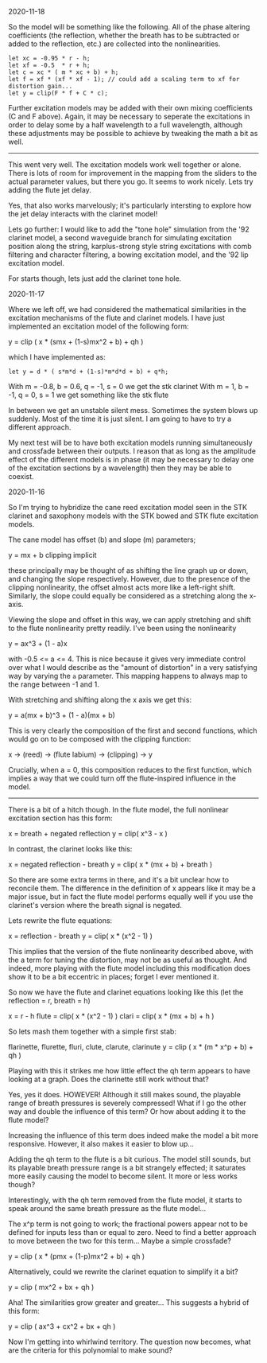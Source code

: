 2020-11-18

So the model will be something like the following. All of the phase altering
coefficients (the reflection, whether the breath has to be subtracted or added
to the reflection, etc.) are collected into the nonlinearities.

```soul
let xc = -0.95 * r - h; 
let xf = -0.5  * r + h;
let c = xc * ( m * xc + b) + h; 
let f = xf * (xf * xf - 1); // could add a scaling term to xf for distortion gain...
let y = clip(F * f + C * c);
```

Further excitation models may be added with their own mixing coefficients (C
and F above).  Again, it may be necessary to seperate the excitations in order
to delay some by a half wavelength to a full wavelength, although these
adjustments may be possible to achieve by tweaking the math a bit as well.

---

This went very well. The excitation models work well together or alone. There
is lots of room for improvement in the mapping from the sliders to the actual
parameter values, but there you go. It seems to work nicely. Lets try adding
the flute jet delay.

Yes, that also works marvelously; it's particularly intersting to explore how
the jet delay interacts with the clarinet model!

Lets go further: I would like to add the "tone hole" simulation from the '92
clarinet model, a second waveguide branch for simulating excitation position
along the string, karplus-strong style string excitations with comb filtering
and character filtering, a bowing excitation model, and the '92 lip excitation
model.

For starts though, lets just add the clarinet tone hole.

2020-11-17

Where we left off, we had considered the mathematical similarities in the
excitation mechanisms of the flute and clarinet models. I have just implemented
an excitation model of the following form:

y = clip ( x * (smx + (1-s)mx^2 + b) + qh )

which I have implemented as:

`let y = d * ( s*m*d + (1-s)*m*d*d + b) + q*h;`

With m = -0.8, b = 0.6, q = -1, s = 0 we get the stk clarinet
With m = 1, b = -1, q = 0, s = 1 we get something like the stk flute

In between we get an unstable silent mess. Sometimes the system blows up
suddenly. Most of the time it is just silent. I am going to have to try a
different approach.

My next test will be to have both excitation models running simultaneously and
crossfade between their outputs. I reason that as long as the amplitude effect
of the different models is in phase (it may be necessary to delay one of the
excitation sections by a wavelength) then they may be able to coexist.

2020-11-16

So I'm trying to hybridize the cane reed excitation model seen in the STK
clarinet and saxophony models with the STK bowed and STK flute excitation
models. 

The cane model has offset (b) and slope (m) parameters; 

y = mx + b
clipping implicit

these principally may be thought of as shifting the line graph up or down, and
changing the slope respectively.  However, due to the presence of the clipping
nonlinearity, the offset almost acts more like a left-right shift.  Similarly,
the slope could equally be considered as a stretching along the x-axis.

Viewing the slope and offset in this way, we can apply stretching and shift
to the flute nonlinearity pretty readily.  I've been using the nonlinearity

y = ax^3 + (1 - a)x

with -0.5 <= a <= 4.  This is nice because it gives very immediate control over
what I would describe as the "amount of distortion" in a very satisfying way by
varying the `a` parameter.  This mapping happens to always map to the range 
between -1 and 1.

With stretching and shifting along the x axis we get this:

y = a(mx + b)^3 + (1 - a)(mx + b)

This is very clearly the composition of the first and second functions, which
would go on to be composed with the clipping function:

x -> (reed) -> (flute labium) -> (clipping) -> y

Crucially, when a = 0, this composition reduces to the first function, which
implies a way that we could turn off the flute-inspired influence in the model.

---

There is a bit of a hitch though. In the flute model, the full nonlinear
excitation section has this form:

x = breath + negated reflection
y = clip( x^3 - x )

In contrast, the clarinet looks like this:

x = negated reflection - breath
y = clip( x * (mx + b) + breath )

So there are some extra terms in there, and it's a bit unclear how to reconcile
them.  The difference in the definition of x appears like it may be a major
issue, but in fact the flute model performs equally well if you use the
clarinet's version where the breath signal is negated.

Lets rewrite the flute equations:

x = reflection - breath
y = clip( x * (x^2 - 1) )

This implies that the version of the flute nonlinearity described above, with
the a term for tuning the distortion, may not be as useful as thought. And
indeed, more playing with the flute model including this modification does show
it to be a bit eccentric in places; forget I ever mentioned it.

So now we have the flute and clarinet equations looking like this (let the 
reflection = r, breath = h)

x = r - h
flute = clip( x * (x^2 - 1) )
clari = clip( x * (mx  + b) + h )

So lets mash them together with a simple first stab:

flarinette, flurette, fluri, clute, clarute, clarinute
y = clip ( x * (m * x^p + b) + qh )

Playing with this it strikes me how little effect the qh term appears to have
looking at a graph. Does the clarinette still work without that?

Yes, yes it does. HOWEVER! Although it still makes sound, the playable range
of breath pressures is severely compressed! What if I go the other way and
double the influence of this term? Or how about adding it to the flute model?

Increasing the influence of this term does indeed make the model a bit more
responsive. However, it also makes it easier to blow up...

Adding the qh term to the flute is a bit curious. The model still sounds, but
its playable breath pressure range is a bit strangely effected; it saturates
more easily causing the model to become silent. It more or less works though?

Interestingly, with the qh term removed from the flute model, it starts to
speak around the same breath pressure as the flute model...

The x^p term is not going to work; the fractional powers appear not to be
defined for inputs less than or equal to zero. Need to find a better approach
to move between the two for this term...  Maybe a simple crossfade?

y = clip ( x * (pmx + (1-p)mx^2 + b) + qh )

Alternatively, could we rewrite the clarinet equation to simplify it a bit?

y = clip ( mx^2 + bx + qh )

Aha! The similarities grow greater and greater... This suggests a hybrid of
this form:

y = clip ( ax^3 + cx^2 + bx + qh )

Now I'm getting into whirlwind territory. The question now becomes, what are
the criteria for this polynomial to make sound?
